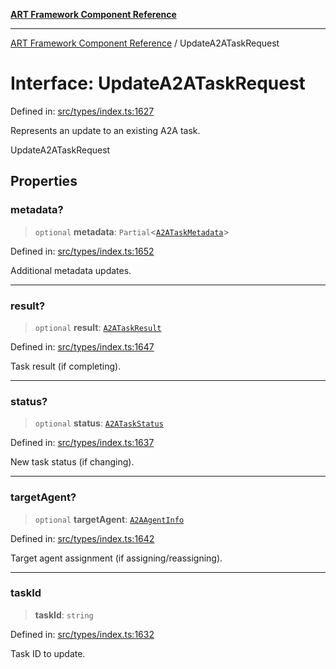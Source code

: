 [**ART Framework Component Reference**](../README.md)

***

[ART Framework Component Reference](../README.md) / UpdateA2ATaskRequest

# Interface: UpdateA2ATaskRequest

Defined in: [src/types/index.ts:1627](https://github.com/hashangit/ART/blob/e4c184bd9ffa5ef078ee6a88704f24584b173411/src/types/index.ts#L1627)

Represents an update to an existing A2A task.

 UpdateA2ATaskRequest

## Properties

### metadata?

> `optional` **metadata**: `Partial`\<[`A2ATaskMetadata`](A2ATaskMetadata.md)\>

Defined in: [src/types/index.ts:1652](https://github.com/hashangit/ART/blob/e4c184bd9ffa5ef078ee6a88704f24584b173411/src/types/index.ts#L1652)

Additional metadata updates.

***

### result?

> `optional` **result**: [`A2ATaskResult`](A2ATaskResult.md)

Defined in: [src/types/index.ts:1647](https://github.com/hashangit/ART/blob/e4c184bd9ffa5ef078ee6a88704f24584b173411/src/types/index.ts#L1647)

Task result (if completing).

***

### status?

> `optional` **status**: [`A2ATaskStatus`](../enumerations/A2ATaskStatus.md)

Defined in: [src/types/index.ts:1637](https://github.com/hashangit/ART/blob/e4c184bd9ffa5ef078ee6a88704f24584b173411/src/types/index.ts#L1637)

New task status (if changing).

***

### targetAgent?

> `optional` **targetAgent**: [`A2AAgentInfo`](A2AAgentInfo.md)

Defined in: [src/types/index.ts:1642](https://github.com/hashangit/ART/blob/e4c184bd9ffa5ef078ee6a88704f24584b173411/src/types/index.ts#L1642)

Target agent assignment (if assigning/reassigning).

***

### taskId

> **taskId**: `string`

Defined in: [src/types/index.ts:1632](https://github.com/hashangit/ART/blob/e4c184bd9ffa5ef078ee6a88704f24584b173411/src/types/index.ts#L1632)

Task ID to update.
